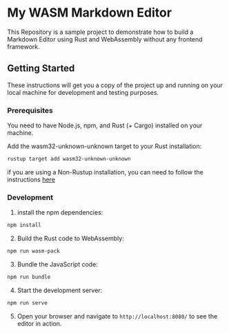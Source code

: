 # My WASM Markdown Editor

This Repository is a sample project to demonstrate how to build a Markdown Editor using Rust and WebAssembly without any frontend framework.

## Getting Started

These instructions will get you a copy of the project up and running on your local machine for development and testing purposes.

### Prerequisites

You need to have Node.js, npm, and Rust (+ Cargo) installed on your machine.

Add the wasm32-unknown-unknown target to your Rust installation:

```bash
rustup target add wasm32-unknown-unknown
```
if you are using a Non-Rustup installation, you can need to follow the instructions [here](https://rustwasm.github.io/wasm-pack/book/prerequisites/non-rustup-setups.html#manually-add-wasm32-unknown-unknown)


### Development

1. install the npm dependencies:

```bash
npm install
```

2. Build the Rust code to WebAssembly:

```bash
npm run wasm-pack
```

3. Bundle the JavaScript code:

```bash
npm run bundle
```

4. Start the development server:

```bash
npm run serve
```

5. Open your browser and navigate to `http://localhost:8080/` to see the editor in action.